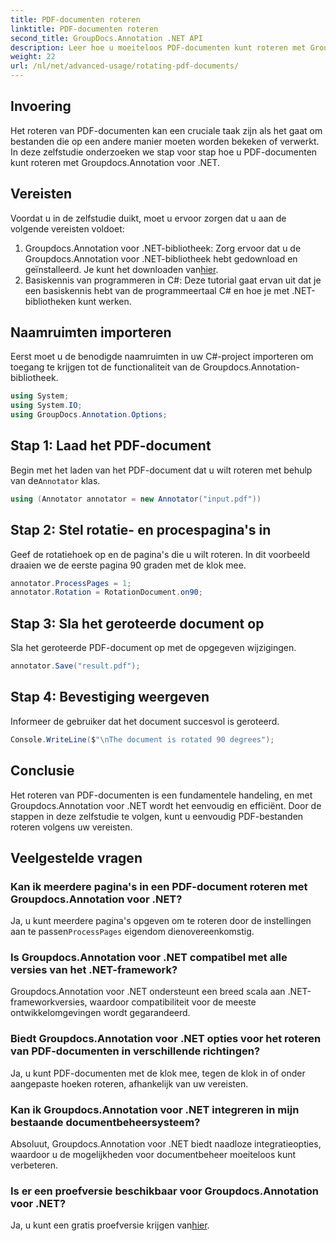 ```yaml
---
title: PDF-documenten roteren
linktitle: PDF-documenten roteren
second_title: GroupDocs.Annotation .NET API
description: Leer hoe u moeiteloos PDF-documenten kunt roteren met Groupdocs.Annotation voor .NET. Verbeter de efficiëntie van documentbeheer.
weight: 22
url: /nl/net/advanced-usage/rotating-pdf-documents/
---
```

## Invoering
Het roteren van PDF-documenten kan een cruciale taak zijn als het gaat om bestanden die op een andere manier moeten worden bekeken of verwerkt. In deze zelfstudie onderzoeken we stap voor stap hoe u PDF-documenten kunt roteren met Groupdocs.Annotation voor .NET.
## Vereisten
Voordat u in de zelfstudie duikt, moet u ervoor zorgen dat u aan de volgende vereisten voldoet:
1.  Groupdocs.Annotation voor .NET-bibliotheek: Zorg ervoor dat u de Groupdocs.Annotation voor .NET-bibliotheek hebt gedownload en geïnstalleerd. Je kunt het downloaden van[hier](https://releases.groupdocs.com/annotation/net/).
2. Basiskennis van programmeren in C#: Deze tutorial gaat ervan uit dat je een basiskennis hebt van de programmeertaal C# en hoe je met .NET-bibliotheken kunt werken.

## Naamruimten importeren
Eerst moet u de benodigde naamruimten in uw C#-project importeren om toegang te krijgen tot de functionaliteit van de Groupdocs.Annotation-bibliotheek.
```csharp
using System;
using System.IO;
using GroupDocs.Annotation.Options;
```
## Stap 1: Laad het PDF-document
 Begin met het laden van het PDF-document dat u wilt roteren met behulp van de`Annotator` klas.
```csharp
using (Annotator annotator = new Annotator("input.pdf"))
```
## Stap 2: Stel rotatie- en procespagina's in
Geef de rotatiehoek op en de pagina's die u wilt roteren. In dit voorbeeld draaien we de eerste pagina 90 graden met de klok mee.
```csharp
annotator.ProcessPages = 1;
annotator.Rotation = RotationDocument.on90;
```
## Stap 3: Sla het geroteerde document op
Sla het geroteerde PDF-document op met de opgegeven wijzigingen.
```csharp
annotator.Save("result.pdf");
```
## Stap 4: Bevestiging weergeven
Informeer de gebruiker dat het document succesvol is geroteerd.
```csharp
Console.WriteLine($"\nThe document is rotated 90 degrees");
```

## Conclusie
Het roteren van PDF-documenten is een fundamentele handeling, en met Groupdocs.Annotation voor .NET wordt het eenvoudig en efficiënt. Door de stappen in deze zelfstudie te volgen, kunt u eenvoudig PDF-bestanden roteren volgens uw vereisten.
## Veelgestelde vragen
### Kan ik meerdere pagina's in een PDF-document roteren met Groupdocs.Annotation voor .NET?
 Ja, u kunt meerdere pagina's opgeven om te roteren door de instellingen aan te passen`ProcessPages` eigendom dienovereenkomstig.
### Is Groupdocs.Annotation voor .NET compatibel met alle versies van het .NET-framework?
Groupdocs.Annotation voor .NET ondersteunt een breed scala aan .NET-frameworkversies, waardoor compatibiliteit voor de meeste ontwikkelomgevingen wordt gegarandeerd.
### Biedt Groupdocs.Annotation voor .NET opties voor het roteren van PDF-documenten in verschillende richtingen?
Ja, u kunt PDF-documenten met de klok mee, tegen de klok in of onder aangepaste hoeken roteren, afhankelijk van uw vereisten.
### Kan ik Groupdocs.Annotation voor .NET integreren in mijn bestaande documentbeheersysteem?
Absoluut, Groupdocs.Annotation voor .NET biedt naadloze integratieopties, waardoor u de mogelijkheden voor documentbeheer moeiteloos kunt verbeteren.
### Is er een proefversie beschikbaar voor Groupdocs.Annotation voor .NET?
 Ja, u kunt een gratis proefversie krijgen van[hier](https://releases.groupdocs.com/).